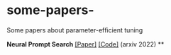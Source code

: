 # some-papers-
Some papers about parameter-efﬁcient tuning 

**Neural Prompt Search** 
[[Paper]](https://arxiv.org/pdf/2206.04673.pdf)
[[Code]](https://github.com/ZhangYuanhan-AI/NOAH)
(arxiv 2022)
**
